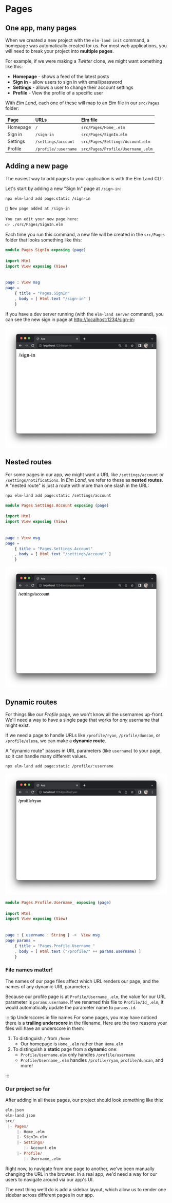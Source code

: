 # Pages

## One app, many pages

When we created a new project with the `elm-land init` command, a homepage was automatically created for us. For most web applications, you will need to break your project into __multiple pages__. 

For example, if we were making a _Twitter_ clone, we might want something like this:

- __Homepage__ - shows a feed of the latest posts
- __Sign in__ - allow users to sign in with email/password
- __Settings__ - allows a user to change their account settings
- __Profile__ - View the profile of a specific user

With _Elm Land_, each one of these will map to an Elm file in our `src/Pages` folder:

Page | URLs | Elm file
:-- | :-- | :--
Homepage | `/` | `src/Pages/Home_.elm`
Sign in | `/sign-in` | `src/Pages/SignIn.elm`
Settings | `/settings/account` | `src/Pages/Settings/Account.elm`
Profile | `/profile/:username` | `src/Pages/Profile/Username_.elm`


## Adding a new page

The easiest way to add pages to your application is with the Elm Land CLI! 

Let's start by adding a new "Sign In" page at `/sign-in`:

```sh
npx elm-land add page:static /sign-in
```

<code-group>
<code-block title="Terminal output">

```txt
🌈 New page added at /sign-in

You can edit your new page here:
👉 ./src/Pages/SignIn.elm
```

</code-block>
</code-group>

Each time you run this command, a new file will be created in the `src/Pages` folder that looks something like this:

<code-group>
<code-block title="src/Pages/SignIn.elm">

```elm
module Pages.SignIn exposing (page)

import Html
import View exposing (View)


page : View msg
page =
    { title = "Pages.SignIn"
    , body = [ Html.text "/sign-in" ]
    }
```

</code-block>
</code-group>

If you have a dev server running (with the `elm-land server` command), you can see the new sign in page at [http://localhost:1234/sign-in](http://localhost:1234/sign-in):

![Browser window showing the sign in page](./pages/sign-in.png)

## Nested routes

For some pages in our app, we might want a URL like `/settings/account` or `/settings/notifications`. In _Elm Land_, we refer to these as __nested routes__. A "nested route" is just a route with more than one slash in the URL:

```sh
npx elm-land add page:static /settings/account
```

<code-group>
<code-block title="src/Pages/Settings/Account.elm">

```elm
module Pages.Settings.Account exposing (page)

import Html
import View exposing (View)


page : View msg
page =
    { title = "Pages.Settings.Account"
    , body = [ Html.text "/settings/account" ]
    }
```

</code-block>
</code-group>

![Browser window showing the settings page](./pages/settings.png)

## Dynamic routes

For things like our _Profile_ page, we won't know all the usernames up-front. We'll need a way to have a single page that works for _any_ username that might exist.

If we need a page to handle URLs like `/profile/ryan`, `/profile/duncan`, or `/profile/alexa`, we can make a __dynamic route__. 

A "dynamic route" passes in URL parameters (like `username`) to your page, so it can handle many different values.

```sh
npx elm-land add page:static /profile/:username
```

![Browser window showing the profile page](./pages/profile-ryan.png)


<code-group>
<code-block title="src/Pages/Profile/Username_.elm">

```elm
module Pages.Profile.Username_ exposing (page)

import Html
import View exposing (View)


page : { username : String } ->  View msg
page params =
    { title = "Pages.Profile.Username_"
    , body = [ Html.text ("/profile/" ++ params.username) ]
    }
```

</code-block>
</code-group>

### File names matter!

The names of our page files affect which URL renders our page, and the names of any dynamic URL parameters.

Because our profile page is at `Profile/Username_.elm`, the value for our URL parameter is `params.username`. If we renamed this file to `Profile/Id_.elm`, it would automatically update the parameter name to `params.id`.


::: tip Underscores in file names
For some pages, you may have noticed there is a __trailing underscore__ in the filename. Here are the two reasons your files will have an underscore in them:
1. To distinguish `/` from `/home` 
     - Our homepage is `Home_.elm` rather than `Home.elm`
2. To distinguish a __static__ page from a __dynamic__ one:
     - `Profile/Username.elm` only handles `/profile/username`
     - `Profile/Username_.elm` handles `/profile/ryan`, `profile/duncan`, and more!

:::


### Our project so far

After adding in all these pages, our project should look something like this:

```hs
elm.json
elm-land.json
src/
 |- Pages/
     |- Home_.elm
     |- SignIn.elm
     |- Settings/
        |- Account.elm
     |- Profile/
        |- Username_.elm
```

Right now, to navigate from one page to another, we've been manually changing the URL in the browser. In a real app, we'd need a way for our users to navigate around via our app's UI. 

The next thing we'll do is add a sidebar layout, which allow us to render one sidebar across different pages in our app.